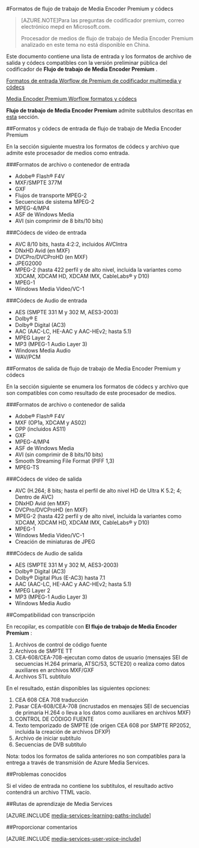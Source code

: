 <properties 
    pageTitle="Formatos de flujo de trabajo de Media Encoder Premium y códecs | Microsoft Azure" 
    description="Este tema ofrece una descripción general de los formatos de formatos de flujo de trabajo de Premium de codificador multimedia y códecs" 
    services="media-services" 
    documentationCenter="" 
    authors="juliako" 
    manager="erik43" 
    editor=""/>

<tags 
    ms.service="media-services" 
    ms.workload="media" 
    ms.tgt_pltfrm="na" 
    ms.devlang="na" 
    ms.topic="article" 
    ms.date="09/26/2016"    
    ms.author="juliako;anilmur"/>

#<a name="media-encoder-premium-workflow-formats-and-codecs"></a>Formatos de flujo de trabajo de Media Encoder Premium y códecs


>[AZURE.NOTE]Para las preguntas de codificador premium, correo electrónico mepd en Microsoft.com.
>
>Procesador de medios de flujo de trabajo de Media Encoder Premium analizado en este tema no está disponible en China. 

Este documento contiene una lista de entrada y los formatos de archivo de salida y códecs compatibles con la versión preliminar pública del codificador de **Flujo de trabajo de Media Encoder Premium** .

[Formatos de entrada Worflow de Premium de codificador multimedia y códecs](#input_formats)

[Media Encoder Premium Worflow formatos y códecs](#output_formats)

**Flujo de trabajo de Media Encoder Premium** admite subtítulos descritas en [esta](#closed_captioning) sección. 


##<a id="input_formats"></a>Formatos y códecs de entrada de flujo de trabajo de Media Encoder Premium

En la sección siguiente muestra los formatos de códecs y archivo que admite este procesador de medios como entrada.

###<a name="input-containerfile-formats"></a>Formatos de archivo o contenedor de entrada

- Adobe® Flash® F4V
- MXF/SMPTE 377M
- GXF
- Flujos de transporte MPEG-2
- Secuencias de sistema MPEG-2
- MPEG-4/MP4
- ASF de Windows Media
- AVI (sin comprimir de 8 bits/10 bits)

###<a name="input-video-codecs"></a>Códecs de vídeo de entrada

- AVC 8/10 bits, hasta 4:2:2, incluidos AVCIntra
- DNxHD Avid (en MXF)
- DVCPro/DVCProHD (en MXF)
- JPEG2000
- MPEG-2 (hasta 422 perfil y de alto nivel, incluida la variantes como XDCAM, XDCAM HD, XDCAM IMX, CableLabs® y D10)
- MPEG-1
- Windows Media Video/VC-1

###<a name="input-audio-codecs"></a>Códecs de Audio de entrada

- AES (SMPTE 331 M y 302 M, AES3-2003)
- Dolby® E
- Dolby® Digital (AC3)
- AAC (AAC-LC, HE-AAC y AAC-HEv2; hasta 5.1)
- MPEG Layer 2
- MP3 (MPEG-1 Audio Layer 3)
- Windows Media Audio
- WAV/PCM
 
##<a id="output_format"></a>Formatos de salida de flujo de trabajo de Media Encoder Premium y códecs

En la sección siguiente se enumera los formatos de códecs y archivo que son compatibles con como resultado de este procesador de medios.

###<a name="output-containerfile-formats"></a>Formatos de archivo o contenedor de salida

- Adobe® Flash® F4V
- MXF (OP1a, XDCAM y AS02)
- DPP (incluidos AS11)
- GXF
- MPEG-4/MP4
- ASF de Windows Media
- AVI (sin comprimir de 8 bits/10 bits)
- Smooth Streaming File Format (PIFF 1,3)
- MPEG-TS 


###<a name="output-video-codecs"></a>Códecs de vídeo de salida

- AVC (H.264; 8 bits; hasta el perfil de alto nivel HD de Ultra K 5.2; 4; Dentro de AVC)
- DNxHD Avid (en MXF)
- DVCPro/DVCProHD (en MXF)
- MPEG-2 (hasta 422 perfil y de alto nivel, incluida la variantes como XDCAM, XDCAM HD, XDCAM IMX, CableLabs® y D10)
- MPEG-1
- Windows Media Video/VC-1
- Creación de miniaturas de JPEG

###<a name="output-audio-codecs"></a>Códecs de Audio de salida

- AES (SMPTE 331 M y 302 M, AES3-2003)
- Dolby® Digital (AC3)
- Dolby® Digital Plus (E-AC3) hasta 7.1
- AAC (AAC-LC, HE-AAC y AAC-HEv2; hasta 5.1)
- MPEG Layer 2
- MP3 (MPEG-1 Audio Layer 3)
- Windows Media Audio

##<a id="closed_captioning"></a>Compatibilidad con transcripción

En recopilar, es compatible con **El flujo de trabajo de Media Encoder Premium** :

1. Archivos de control de código fuente
1. Archivos de SMPTE TT
1. CEA-608/CEA-708-ejecutan como datos de usuario (mensajes SEI de secuencias H.264 primaria, ATSC/53, SCTE20) o realiza como datos auxiliares en archivos MXF/GXF
1. Archivos STL subtítulo

En el resultado, están disponibles las siguientes opciones:

1. CEA 608 CEA 708 traducción
1. Pasar CEA-608/CEA-708 (incrustados en mensajes SEI de secuencias de primaria H.264 o lleva a los datos como auxiliares en archivos MXF)
1. CONTROL DE CÓDIGO FUENTE
1. Texto temporizado de SMPTE (de origen CEA 608 por SMPTE RP2052, incluida la creación de archivos DFXP)
1. Archivo de iniciar subtítulo
1. Secuencias de DVB subtítulo

Nota: todos los formatos de salida anteriores no son compatibles para la entrega a través de transmisión de Azure Media Services.

##<a name="known-issues"></a>Problemas conocidos

Si el vídeo de entrada no contiene los subtítulos, el resultado activo contendrá un archivo TTML vacío. 


##<a name="media-services-learning-paths"></a>Rutas de aprendizaje de Media Services

[AZURE.INCLUDE [media-services-learning-paths-include](../../includes/media-services-learning-paths-include.md)]

##<a name="provide-feedback"></a>Proporcionar comentarios

[AZURE.INCLUDE [media-services-user-voice-include](../../includes/media-services-user-voice-include.md)]
